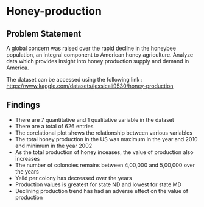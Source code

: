 # Honey-production

## Problem Statement
A global concern was raised over the rapid decline in the honeybee population, an integral component to American honey agriculture. Analyze data which provides insight into honey production supply and demand in America. 

The dataset can be accessed using the following link : https://www.kaggle.com/datasets/jessicali9530/honey-production

## Findings
* There are 7 quantitative and 1 qualitative variable in the dataset
* There are a total of 626 entries
* The corelational plot shows the relationship between various variables
* The total honey production in the US was maximum in the year and 2010 and minimum in the year 2002
* As the total production of honey inceases, the value of production also increases
* The number of colonoies remains between 4,00,000 and 5,00,000 over the years
* Yeild per colony has decreased over the years
* Production values is greatest for state ND and lowest for state MD
* Declining production trend has had an adverse effect on the value of production
